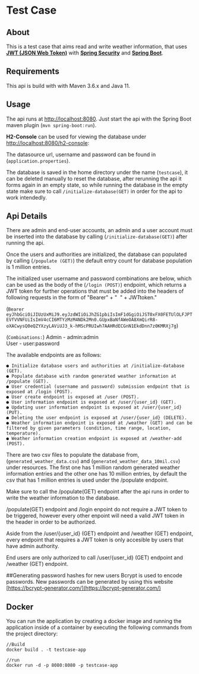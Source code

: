 # Test Case

## About

This is a test case that aims read and write weather information, that
uses **[JWT (JSON Web Token)](https://jwt.io)**
with **[Spring Security](https://spring.io/projects/spring-security)** and
**[Spring Boot](https://spring.io/projects/spring-boot)**.

## Requirements

This api is build with with Maven 3.6.x and Java 11.

## Usage

The api runs at [http://localhost:8080](http://localhost:8080). Just start the api with the Spring
Boot maven plugin (`mvn spring-boot:run`).

**H2-Console** can be used for viewing the database
under [http://localhost:8080/h2-console](http://localhost:8080/h2-console):

The datasource url, username and password can be found in (`application.properties`).

The database is saved in the home directory under the name (`testcase`), it can be deleted manually
to reset the database, after rerunning the api it forms again in an empty state, so while running
the database in the empty state make sure to call `/initialize-database(GET)` in order for the api
to work intendedly.

## Api Details

There are admin and end-user accounts, an admin and a user account must be inserted into the
database by calling (`/initialize-database(GET)`) after running the api.

Once the users and authorities are initialized, the database can populated by
calling (`/populate (GET)`) the default entry count for database population is 1 million entries.

The initialized user username and password combinations are below, which can be used as the body of
the  (`/login (POST)`) endpoint, which returns a JWT token for further operations that must be added
into the headers of following requests in the form of "Bearer" + "&nbsp; " + JWTtoken."

(`Bearer eyJhbGciOiJIUzUxMiJ9.eyJzdWIiOiJhZG1pbiIsImF1dGgiOiJST0xFX0FETUlOLFJPTEVfVVNFUiIsImV4cCI6MTYzMzM4NDk2Mn0.GUpxBaNfAWeOA8XmQirR8-oXACwysQ0eQZYXzyLAViUJ3_k-hMScPRUIwh7AAHRdECGnN1EkdDnn7z0KMRXj7g`)

(`Combinations:`)
Admin - admin:admin  
User - user:password

The available endpoints are as follows:

```
● Initialize database users and authorities at /initialize-database (GET).
● Populate database with random generated weather information at /populate (GET).
● User credential (username and password) submission endpoint that is exposed at /login (POST).
● User create endpoint is exposed at /user (POST).
● User information endpoint is exposed at /user/{user_id} (GET).
● Updating user information endpoint is exposed at /user/{user_id} (PUT).
● Deleting the user endpoint is exposed at /user/{user_id} (DELETE).
● Weather information endpoint is exposed at /weather (GET) and can be filtered by given parameters (condition, time range, location, temperature).
● Weather information creation endpoint is exposed at /weather-add (POST).
```

There are two csv files to populate the database from, (`generated_weather_data.csv`)
and (`generated_weather_data_10mil.csv`) under resources. The first one has 1 million random
generated weather information entries and the other one has 10 million entries, by default the csv
that has 1 million entries is used under the /populate endpoint.

Make sure to call the /populate(GET) endpoint after the api runs in order to write the weather
information to the database.

/populate(GET) endpoint and /login enpoint do not require a JWT token to be triggered, however every
other enpoint will need a valid JWT token in the header in order to be authorized.

Aside from the /user/{user_id} (GET) endpoint and /weather (GET) endpoint, every endpoint that
requires a JWT token is only accesible by users that have admin authority.

End users are only authorized to call /user/{user_id} (GET) endpoint and /weather (GET) endpoint.

##Generating password hashes for new users
Bcrypt is used to encode passwords. New passwords can be generated by using this website [https://bcrypt-generator.com/](https://bcrypt-generator.com/)

## Docker

You can run the application by creating a docker image and running the application inside of a
container by executing the following commands from the project directory:

```
//Build 
docker build . -t testcase-app  

//run
docker run -d -p 8080:8080 -p testcase-app   
```

